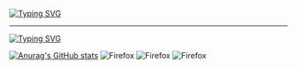 [![Typing SVG](https://readme-typing-svg.herokuapp.com?font=Fira+Code&weight=500&duration=5500&pause=1000&color=1B8300&repeat=false&width=435&lines=Hi+there%2C+I'm+dimus73+%F0%9F%91%8B)](https://git.io/typing-svg)
***
[![Typing SVG](https://readme-typing-svg.herokuapp.com?font=Fira+Code&weight=500&duration=500&pause=1000&color=1B8300&multiline=true&repeat=false&width=600&height=200&lines=Now+I'm+learnig+html%2C+css%2C+js%2C+python;Curently+I'm+working+on+my+portfolio+site;You+can+reach+me+by+Telegram%3A+%40DmitryPrigozhin;and+email%3A+dmitry.prigozhin%40gmail.com)](https://git.io/typing-svg)


[![Anurag's GitHub stats](https://github-readme-stats.vercel.app/api?username=Dimus73&theme=transparent)](https://github.com/anuraghazra/github-readme-stats)
![Firefox](https://img.shields.io/badge/Firefox-FF7139?style=for-the-badge&logo=Firefox-Browser&logoColor=white)
![Firefox](https://img.shields.io/badge/Firefox-FF7139?style=for-the-badge&logo=Firefox-Browser&logoColor=white)
![Firefox](https://img.shields.io/badge/Firefox-FF7139?style=for-the-badge&logo=Firefox-Browser&logoColor=white)



<!--
**Dimus73/Dimus73** is a ✨ _special_ ✨ repository because its `README.md` (this file) appears on your GitHub profile.

Here are some ideas to get you started:

- 🔭 I’m currently working on ...
- 🌱 I’m currently learning ...
- 👯 I’m looking to collaborate on ...
- 🤔 I’m looking for help with ...
- 💬 Ask me about ...
- 📫 How to reach me: ...
- 😄 Pronouns: ...
- ⚡ Fun fact: ...
-->
